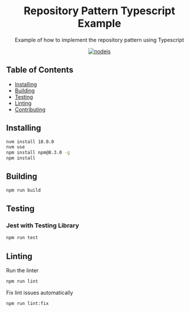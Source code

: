 <h1 align="center">Repository Pattern Typescript Example</h1>

<p align="center">
  Example of how to implement the repository pattern using Typescript
</p>

<p align="center">
    <a href="https://github.com/AlbertHernandez/repository-pattern-typescript-example/actions/workflows/nodejs.yml?branch=main"><img src="https://github.com/AlbertHernandez/repository-pattern-typescript-example/actions/workflows/nodejs.yml/badge.svg?branch=main" alt="nodejs"/></a>
</p>

## Table of Contents

- [Installing](#installing)
- [Building](#building)
- [Testing](#testing)
- [Linting](#linting)
- [Contributing](#contributing)

## Installing

```bash
nvm install 18.0.0
nvm use
npm install npm@8.3.0 -g
npm install
```

## Building

```bash
npm run build
```

## Testing

### Jest with Testing Library

```bash
npm run test
```

## Linting

Run the linter

```bash
npm run lint
```

Fix lint issues automatically

```bash
npm run lint:fix
```

